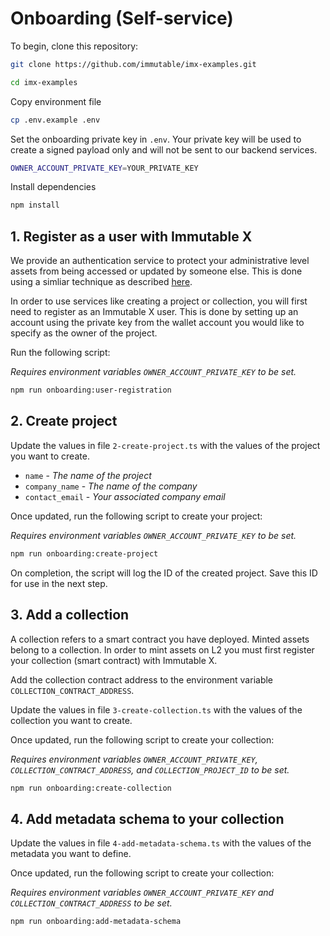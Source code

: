 # Onboarding (Self-service)

To begin, clone this repository:

```sh
git clone https://github.com/immutable/imx-examples.git

cd imx-examples
```

Copy environment file

```sh
cp .env.example .env
```

Set the onboarding private key in `.env`. Your private key will be used to create a signed payload only and will not be sent to our backend services.

```sh
OWNER_ACCOUNT_PRIVATE_KEY=YOUR_PRIVATE_KEY
```

Install dependencies

```sh
npm install
```

## 1. Register as a user with Immutable X

We provide an authentication service to protect your administrative level assets from being accessed or updated by someone else. This is done using a simliar technique as described [here](https://link.medium.com/CVTcj7YfQkb).

In order to use services like creating a project or collection, you will first need to register as an Immutable X user. This is done by setting up an account using the private key from the wallet account you would like to specify as the owner of the project.

Run the following script:

_Requires environment variables `OWNER_ACCOUNT_PRIVATE_KEY` to be set._

```sh
npm run onboarding:user-registration
```

## 2. Create project

Update the values in file `2-create-project.ts` with the values of the project you want to create.

- `name` - _The name of the project_
- `company_name` - _The name of the company_
- `contact_email` - _Your associated company email_

Once updated, run the following script to create your project:

_Requires environment variables `OWNER_ACCOUNT_PRIVATE_KEY` to be set._

```sh
npm run onboarding:create-project
```

On completion, the script will log the ID of the created project. Save this ID for use in the next step.


## 3. Add a collection

A collection refers to a smart contract you have deployed. Minted assets belong to a collection. In order to mint assets on L2
you must first register your collection (smart contract) with Immutable X.

Add the collection contract address to the environment variable `COLLECTION_CONTRACT_ADDRESS`.

Update the values in file `3-create-collection.ts` with the values of the collection you want to create.

Once updated, run the following script to create your collection:

_Requires environment variables `OWNER_ACCOUNT_PRIVATE_KEY`, `COLLECTION_CONTRACT_ADDRESS`, and `COLLECTION_PROJECT_ID` to be set._

```sh
npm run onboarding:create-collection
```

## 4. Add metadata schema to your collection

Update the values in file `4-add-metadata-schema.ts` with the values of the metadata you want to define.

Once updated, run the following script to create your collection:

_Requires environment variables `OWNER_ACCOUNT_PRIVATE_KEY` and `COLLECTION_CONTRACT_ADDRESS` to be set._

```sh
npm run onboarding:add-metadata-schema
```
